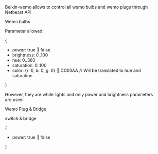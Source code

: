 Belkin-wemo allows to control all wemo bulbs and wemo plugs through Netbeast API


Wemo bulbs

Parameter allowed:

{
- power: true || false
- brightness: 0..100
- hue: 0..360
- saturation: 0..100
- color: {r: 0, b: 0, g: 0} || CC00AA // Will be translated to hue and saturation

}

However, they are white lights and only power and brightness parameters are used.

Wemo Plug & Bridge

switch & bridge

{
- power: true || false

}
